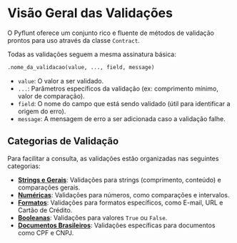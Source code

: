 # Visão Geral das Validações

O Pyflunt oferece um conjunto rico e fluente de métodos de validação prontos para uso através da classe `Contract`.

Todas as validações seguem a mesma assinatura básica:

```python
.nome_da_validacao(value, ..., field, message)
```

  - `value`: O valor a ser validado.
  - `...`: Parâmetros específicos da validação (ex: comprimento mínimo, valor de comparação).
  - `field`: O nome do campo que está sendo validado (útil para identificar a origem do erro).
  - `message`: A mensagem de erro a ser adicionada caso a validação falhe.

## Categorias de Validação

Para facilitar a consulta, as validações estão organizadas nas seguintes categorias:

  * [**Strings e Gerais**](string.md): Validações para strings (comprimento, conteúdo) e comparações gerais.
  * [**Numéricas**](https://www.google.com/search?q=numeric.md): Validações para números, como comparações e intervalos.
  * [**Formatos**](format.md): Validações para formatos específicos, como E-mail, URL e Cartão de Crédito.
  * [**Booleanas**](https://www.google.com/search?q=boolean.md): Validações para valores `True` ou `False`.
  * [**Documentos Brasileiros**](https://www.google.com/search?q=brazilian_docs.md): Validações específicas para documentos como CPF e CNPJ.
